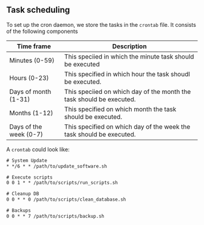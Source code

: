## Task scheduling
To set up the cron daemon, we store the tasks in the `crontab` file. It consists of the following components

| Time frame             | Description                                                          |
| ---------------------- | -------------------------------------------------------------------- |
| Minutes (0-59)         | This speciied in which the minute task should be executed            |
| Hours (0-23)           | This specified in which hour the task shoudl be executed.            |
| Days of month (1-31)   | This speciied on which day of the month the task should be executed. |
| Months (1-12)          | This specified on which month the task should be executed.           |
| Days of the week (0-7) | This specified on which day of the week the task should be executed.                                                                     |

A `crontab` could look like:
```txt
# System Update
* */6 * * /path/to/update_software.sh

# Execute scripts
0 0 1 * * /path/to/scripts/run_scripts.sh

# Cleanup DB
0 0 * * 0 /path/to/scripts/clean_database.sh

# Backups
0 0 * * 7 /path/to/scripts/backup.sh
```
